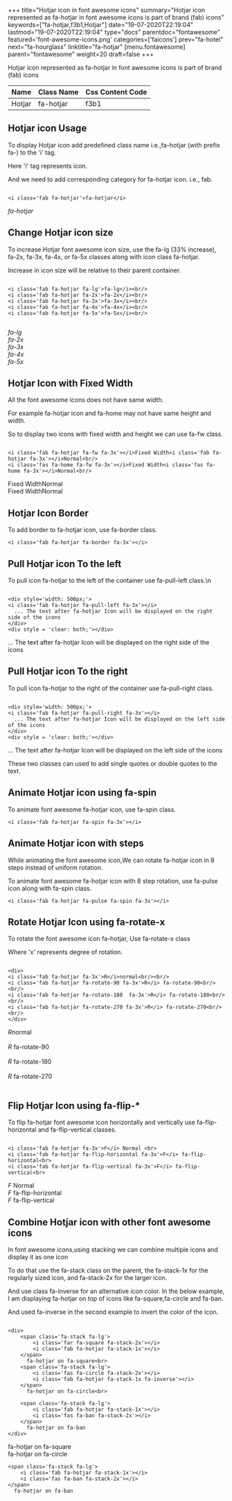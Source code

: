 +++
title="Hotjar icon in font awesome icons"
summary="Hotjar icon represented as fa-hotjar in font awesome icons is part of brand (fab) icons"
keywords=["fa-hotjar,f3b1,Hotjar"]
date="19-07-2020T22:19:04"
lastmod="19-07-2020T22:19:04"
type="docs"
parentdoc="fontawesome"
featured='font-awesome-icons.png'
categories=['faicons']
prev="fa-hotel"
next="fa-hourglass"
linktitle="fa-hotjar"
[menu.fontawesome]
parent="fontawesome"
weight=20
draft=false
+++


Hotjar icon represented as fa-hotjar in font awesome icons is part of brand (fab) icons

<div class='table-responsive'><table class='table'><thead><tr><th>Name</th><th>Class Name</th><th>Css Content Code</th></tr></thead><tbody><tr><td>Hotjar</td><td>fa-hotjar</td><td>f3b1</td></tr></tbody></table></div>



## Hotjar icon Usage

To display Hotjar icon add predefined class name i.e.,fa-hotjar (with prefix fa-) to the 'i' tag.

Here 'i' tag represents icon.

And we need to add corresponding category for fa-hotjar icon. i.e., fab.


```

<i class='fab fa-hotjar'>fa-hotjar</i>
```

<i class='fab fa-hotjar'>fa-hotjar</i>




## Change Hotjar icon size
To increase Hotjar font awesome icon size, use the fa-lg (33% increase), fa-2x, fa-3x, fa-4x, or fa-5x classes along with icon class fa-hotjar.

Increase in icon size will be relative to their parent container. 

```

<i class='fab fa-hotjar fa-lg'>fa-lg</i><br/>
<i class='fab fa-hotjar fa-2x'>fa-2x</i><br/>
<i class='fab fa-hotjar fa-3x'>fa-3x</i><br/>
<i class='fab fa-hotjar fa-4x'>fa-4x</i><br/>
<i class='fab fa-hotjar fa-5x'>fa-5x</i><br/>
            
```

<i class='fab fa-hotjar fa-lg'>fa-lg</i><br/>
<i class='fab fa-hotjar fa-2x'>fa-2x</i><br/>
<i class='fab fa-hotjar fa-3x'>fa-3x</i><br/>
<i class='fab fa-hotjar fa-4x'>fa-4x</i><br/>
<i class='fab fa-hotjar fa-5x'>fa-5x</i><br/>
            



## Hotjar Icon with Fixed Width 

All the font awesome icons does not have same width.

For example fa-hotjar icon and fa-home may not have same height and width.

So to display two icons with fixed width and height we can use fa-fw class.


```

<i class='fab fa-hotjar fa-fw fa-3x'></i>Fixed Width<i class='fab fa-hotjar fa-3x'></i>Normal<br/>
<i class='fas fa-home fa-fw fa-3x'></i>Fixed Width<i class='fas fa-home fa-3x'></i>Normal<br/>
```

<i class='fab fa-hotjar fa-fw fa-3x'></i>Fixed Width<i class='fab fa-hotjar fa-3x'></i>Normal<br/>
<i class='fas fa-home fa-fw fa-3x'></i>Fixed Width<i class='fas fa-home fa-3x'></i>Normal<br/>



## Hotjar Icon Border 

To add border to fa-hotjar icon, use fa-border class.


```
<i class='fab fa-hotjar fa-border fa-3x'></i>

```
<i class='fab fa-hotjar fa-border fa-3x'></i>





## Pull Hotjar icon To the left

To pull icon fa-hotjar to the left of the container use fa-pull-left class.\n

```

<div style='width: 500px;'>
<i class='fab fa-hotjar fa-pull-left fa-3x'></i>
  ... The text after fa-hotjar Icon will be displayed on the right side of the icons
</div>
<div style = 'clear: both;'></div>
```

<div style='width: 500px;'>
<i class='fab fa-hotjar fa-pull-left fa-3x'></i>
  ... The text after fa-hotjar Icon will be displayed on the right side of the icons
</div>
<div style = 'clear: both;'></div>




## Pull Hotjar icon To the right
To pull icon fa-hotjar to the right of the container use fa-pull-right class.

```

<div style='width: 500px;'>
<i class='fab fa-hotjar fa-pull-right fa-3x'></i>
  ... The text after fa-hotjar Icon will be displayed on the left side of the icons
</div>
<div style = 'clear: both;'></div>
```

<div style='width: 500px;'>
<i class='fab fa-hotjar fa-pull-right fa-3x'></i>
  ... The text after fa-hotjar Icon will be displayed on the left side of the icons
</div>
<div style = 'clear: both;'></div>

These two classes can used to add single quotes or double quotes to the text.


## Animate Hotjar icon using fa-spin
To animate font awesome fa-hotjar icon, use fa-spin class.

```
<i class='fab fa-hotjar fa-spin fa-3x'></i>
```
<i class='fab fa-hotjar fa-spin fa-3x'></i>




## Animate Hotjar icon with steps
While animating the font awesome icon,We can rotate fa-hotjar icon in 8 steps instead of uniform rotation.

To animate font awesome fa-hotjar icon with 8 step rotation, use fa-pulse icon along with fa-spin class.


```
<i class='fab fa-hotjar fa-pulse fa-spin fa-3x'></i>

```
<i class='fab fa-hotjar fa-pulse fa-spin fa-3x'></i>





## Rotate Hotjar Icon using fa-rotate-x
To rotate the font awesome icon fa-hotjar, Use fa-rotate-x class

Where 'x' represents degree of rotation.


```

<div>
<i class='fab fa-hotjar fa-3x'>R</i>normal<br/><br/>
<i class='fab fa-hotjar fa-rotate-90 fa-3x'>R</i> fa-rotate-90<br/><br/> 
<i class='fab fa-hotjar fa-rotate-180  fa-3x'>R</i> fa-rotate-180<br/><br/> 
<i class='fab fa-hotjar fa-rotate-270 fa-3x'>R</i> fa-rotate-270<br/><br/>
</div>
```

<div>
<i class='fab fa-hotjar fa-3x'>R</i>normal<br/><br/>
<i class='fab fa-hotjar fa-rotate-90 fa-3x'>R</i> fa-rotate-90<br/><br/> 
<i class='fab fa-hotjar fa-rotate-180  fa-3x'>R</i> fa-rotate-180<br/><br/> 
<i class='fab fa-hotjar fa-rotate-270 fa-3x'>R</i> fa-rotate-270<br/><br/>
</div>




## Flip Hotjar Icon using fa-flip-*
To flip fa-hotjar font awesome icon horizontally and vertically use fa-flip-horizontal and fa-flip-vertical classes. 

```

<i class='fab fa-hotjar fa-3x'>F</i> Normal <br>
<i class='fab fa-hotjar fa-flip-horizontal fa-3x'>F</i> fa-flip-horizontal<br>
<i class='fab fa-hotjar fa-flip-vertical fa-3x'>F</i> fa-flip-vertical<br>
```

<i class='fab fa-hotjar fa-3x'>F</i> Normal <br>
<i class='fab fa-hotjar fa-flip-horizontal fa-3x'>F</i> fa-flip-horizontal<br>
<i class='fab fa-hotjar fa-flip-vertical fa-3x'>F</i> fa-flip-vertical<br>




## Combine Hotjar icon with other font awesome icons
In font awesome icons,using stacking we can combine multiple icons and display it as one icon 

To do that use the fa-stack class on the parent, the fa-stack-1x for the regularly sized icon, and fa-stack-2x for the larger icon.

And use class fa-inverse for an alternative icon color. 
In the below example, I am displaying fa-hotjar on top of icons like fa-square,fa-circle and fa-ban.

And used fa-inverse in the second example to invert the color of the icon.

```

<div>
    <span class='fa-stack fa-lg'>
        <i class='far fa-square fa-stack-2x'></i>
        <i class='fab fa-hotjar fa-stack-1x'></i>
    </span>
      fa-hotjar on fa-square<br>
    <span class='fa-stack fa-lg'>
        <i class='fas fa-circle fa-stack-2x'></i>
        <i class='fab fa-hotjar fa-stack-1x fa-inverse'></i>
    </span>
      fa-hotjar on fa-circle<br>

    <span class='fa-stack fa-lg'>
        <i class='fab fa-hotjar fa-stack-1x'></i>
        <i class='fas fa-ban fa-stack-2x'></i>
    </span>
      fa-hotjar on fa-ban
</div>
```

<div>
    <span class='fa-stack fa-lg'>
        <i class='far fa-square fa-stack-2x'></i>
        <i class='fab fa-hotjar fa-stack-1x'></i>
    </span>
      fa-hotjar on fa-square<br>
    <span class='fa-stack fa-lg'>
        <i class='fas fa-circle fa-stack-2x'></i>
        <i class='fab fa-hotjar fa-stack-1x fa-inverse'></i>
    </span>
      fa-hotjar on fa-circle<br>

    <span class='fa-stack fa-lg'>
        <i class='fab fa-hotjar fa-stack-1x'></i>
        <i class='fas fa-ban fa-stack-2x'></i>
    </span>
      fa-hotjar on fa-ban
</div>






